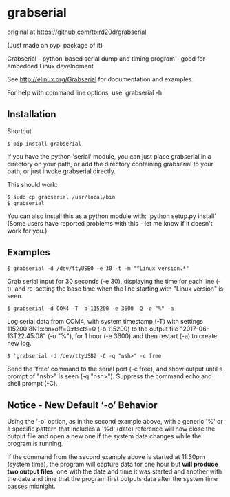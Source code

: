 grabserial
==========

original at https://github.com/tbird20d/grabserial

(Just made an pypi package of it)


Grabserial - python-based serial dump and timing program - good for
embedded Linux development

See http://elinux.org/Grabserial for documentation and examples.

For help with command line options, use: grabserial -h

Installation
------------
Shortcut
    
    $ pip install grabserial


If you have the python 'serial' module, you can just place grabserial
in a directory on your path, or add the directory containing grabserial
to your path, or just invoke grabserial directly.

This should work:

    $ sudo cp grabserial /usr/local/bin
    $ grabserial

You can also install this as a python module with: 'python setup.py install'
(Some users have reported problems with this - let me know if it doesn't
work for you.)

Examples
--------

    $ grabserial -d /dev/ttyUSB0 -e 30 -t -m "^Linux version.*"

Grab serial input for 30 seconds (-e 30), displaying the time for each
line (-t), and re-setting the base time when the line starting with
"Linux version" is seen.

    $ grabserial -d COM4 -T -b 115200 -e 3600 -Q -o "%" -a

Log serial data from COM4, with system timestamp (-T)
with settings 115200:8N1:xonxoff=0:rtscts=0 (-b 115200)
to the output file "2017-06-13T22:45:08" (-o "%"), for 1 hour (-e 3600)
and then restart (-a) to create new log.

    $ 'grabserial -d /dev/ttyUSB2 -C -q "nsh>" -c free

Send the 'free' command to the serial port (-c free), and show output
until a prompt of "nsh>" is seen (-q "nsh>"). Suppress the command echo
and shell prompt (-C).

Notice - New Default ‘-o’ Behavior
----------------------------------
Using the '-o' option, as in the second example above, with a generic '%'
or a specific pattern that includes a '%d' (date) reference will now close
the output file and open a new one if the system date changes while the
program is running.

If the command from the second example above is started at 11:30pm (system
time), the program will capture data for one hour but **will produce two
output files**; one with the date and time it was started and another with
the date and time that the program first outputs data after the system
time passes midnight.

